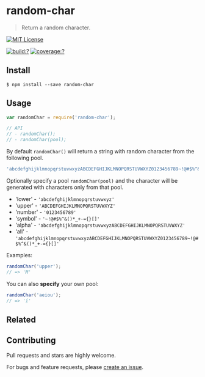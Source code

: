 # random-char
  
> Return a random character.

[![MIT License](https://img.shields.io/badge/license-MIT_License-green.svg?style=flat-square)](https://github.com/mock-end/random-char/blob/master/LICENSE)

[![build:?](https://img.shields.io/travis/mock-end/random-char/master.svg?style=flat-square)](https://travis-ci.org/mock-end/random-char)
[![coverage:?](https://img.shields.io/coveralls/mock-end/random-char/master.svg?style=flat-square)](https://coveralls.io/github/mock-end/random-char)


## Install

```
$ npm install --save random-char 
```


## Usage

```js
var randomChar = require('random-char');

// API
// - randomChar();
// - randomChar(pool);
```

By default `randomChar()` will return a string with random character from the following pool.

```js
'abcdefghijklmnopqrstuvwxyzABCDEFGHIJKLMNOPQRSTUVWXYZ0123456789~!@#$%^&()*_+-={}[]'
```

Optionally specify a pool `randomChar(pool)` and the character will be generated with characters only from that pool.

- 'lower' - `'abcdefghijklmnopqrstuvwxyz'`
- 'upper' - `'ABCDEFGHIJKLMNOPQRSTUVWXYZ'`
- 'number' - `'0123456789'`
- 'symbol' - `'~!@#$%^&()*_+-={}[]'`
- 'alpha' - `'abcdefghijklmnopqrstuvwxyzABCDEFGHIJKLMNOPQRSTUVWXYZ'`
- 'all' - `'abcdefghijklmnopqrstuvwxyzABCDEFGHIJKLMNOPQRSTUVWXYZ0123456789~!@#$%^&()*_+-={}[]'`

Examples:

```js
randomChar('upper');
// => 'M'
```

You can also **specify** your own pool: 

```js
randomChar('aeiou');
// => 'i'
```



## Related

## Contributing

Pull requests and stars are highly welcome.

For bugs and feature requests, please [create an issue](https://github.com/mock-end/random-char/issues/new).
